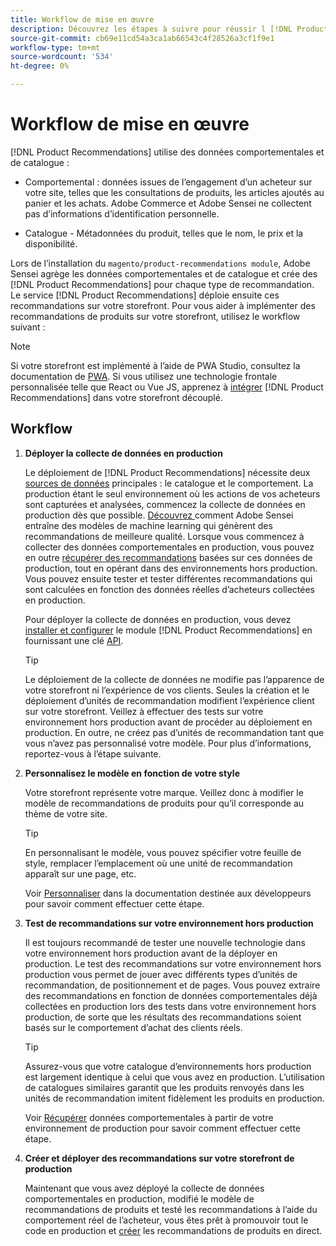 ```yaml
---
title: Workflow de mise en œuvre
description: Découvrez les étapes à suivre pour réussir l [!DNL Product Recommendations] implémentation sur votre storefront.
source-git-commit: cb69e11cd54a3ca1ab66543c4f28526a3cf1f9e1
workflow-type: tm+mt
source-wordcount: '534'
ht-degree: 0%

---
```


# Workflow de mise en œuvre

[!DNL Product Recommendations] utilise des données comportementales et de catalogue :

- Comportemental : données issues de l’engagement d’un acheteur sur votre site, telles que les consultations de produits, les articles ajoutés au panier et les achats. Adobe Commerce et Adobe Sensei ne collectent pas d’informations d’identification personnelle.

- Catalogue - Métadonnées du produit, telles que le nom, le prix et la disponibilité.

Lors de l’installation du `magento/product-recommendations module`, Adobe Sensei agrège les données comportementales et de catalogue et crée des [!DNL Product Recommendations] pour chaque type de recommandation. Le service [!DNL Product Recommendations] déploie ensuite ces recommandations sur votre storefront. Pour vous aider à implémenter des recommandations de produits sur votre storefront, utilisez le workflow suivant :

>[!NOTE]
>
> Si votre storefront est implémenté à l’aide de PWA Studio, consultez la documentation de [PWA](https://developer.adobe.com/commerce/pwa-studio/integrations/product-recommendations/). Si vous utilisez une technologie frontale personnalisée telle que React ou Vue JS, apprenez à [intégrer](headless.md) [!DNL Product Recommendations] dans votre storefront découplé.

## Workflow

1. **Déployer la collecte de données en production**

   Le déploiement de [!DNL Product Recommendations] nécessite deux [sources de données](type.md) principales : le catalogue et le comportement. La production étant le seul environnement où les actions de vos acheteurs sont capturées et analysées, commencez la collecte de données en production dès que possible. [Découvrez ](events.md) comment Adobe Sensei entraîne des modèles de machine learning qui génèrent des recommandations de meilleure qualité. Lorsque vous commencez à collecter des données comportementales en production, vous pouvez en outre [récupérer des recommandations](verify.md) basées sur ces données de production, tout en opérant dans des environnements hors production. Vous pouvez ensuite tester et tester différentes recommandations qui sont calculées en fonction des données réelles d’acheteurs collectées en production.

   Pour déployer la collecte de données en production, vous devez [installer et configurer](install-configure.md) le module [!DNL Product Recommendations] en fournissant une clé [API](https://experienceleague.adobe.com/docs/commerce/user-guides/integration-services/saas.html).

   >[!TIP]
   >
   > Le déploiement de la collecte de données ne modifie pas l’apparence de votre storefront ni l’expérience de vos clients. Seules la création et le déploiement d’unités de recommandation modifient l’expérience client sur votre storefront. Veillez à effectuer des tests sur votre environnement hors production avant de procéder au déploiement en production. En outre, ne créez pas d’unités de recommandation tant que vous n’avez pas personnalisé votre modèle. Pour plus d’informations, reportez-vous à l’étape suivante.

1. **Personnalisez le modèle en fonction de votre style**

   Votre storefront représente votre marque. Veillez donc à modifier le modèle de recommandations de produits pour qu’il corresponde au thème de votre site.

   >[!TIP]
   >
   > En personnalisant le modèle, vous pouvez spécifier votre feuille de style, remplacer l’emplacement où une unité de recommandation apparaît sur une page, etc.

   Voir [Personnaliser](https://experienceleague.adobe.com/docs/commerce/product-recommendations/developer/customize.html) dans la documentation destinée aux développeurs pour savoir comment effectuer cette étape.

1. **Test de recommandations sur votre environnement hors production**

   Il est toujours recommandé de tester une nouvelle technologie dans votre environnement hors production avant de la déployer en production. Le test des recommandations sur votre environnement hors production vous permet de jouer avec différents types d’unités de recommandation, de positionnement et de pages. Vous pouvez extraire des recommandations en fonction de données comportementales déjà collectées en production lors des tests dans votre environnement hors production, de sorte que les résultats des recommandations soient basés sur le comportement d’achat des clients réels.

   >[!TIP]
   >
   > Assurez-vous que votre catalogue d’environnements hors production est largement identique à celui que vous avez en production. L’utilisation de catalogues similaires garantit que les produits renvoyés dans les unités de recommandation imitent fidèlement les produits en production.

   Voir [Récupérer](staging-environment.md) données comportementales à partir de votre environnement de production pour savoir comment effectuer cette étape.

1. **Créer et déployer des recommandations sur votre storefront de production**

   Maintenant que vous avez déployé la collecte de données comportementales en production, modifié le modèle de recommandations de produits et testé les recommandations à l’aide du comportement réel de l’acheteur, vous êtes prêt à promouvoir tout le code en production et [créer](create.md) les recommandations de produits en direct.
